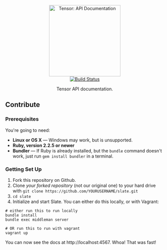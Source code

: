 <p align="center">
  <img src="https://github.com/pearsonappeng/tensor-api-v1/source/images/logo.png?raw=true" alt="Tensor: API Documentation" width="226">
  <br>
  <a href="https://travis-ci.org/pearsonappeng/tensor-api-v1"><img src="https://travis-ci.org/pearsonappeng/tensor-api-v1.svg?branch=master" alt="Build Status"></a>
</p>

<p align="center">Tensor API documentation.</p>

Contribute
------------------------------

### Prerequisites

You're going to need:

 - **Linux or OS X** — Windows may work, but is unsupported.
 - **Ruby, version 2.2.5 or newer**
 - **Bundler** — If Ruby is already installed, but the `bundle` command doesn't work, just run `gem install bundler` in a terminal.

### Getting Set Up

1. Fork this repository on Github.
2. Clone *your forked repository* (not our original one) to your hard drive with `git clone https://github.com/YOURUSERNAME/slate.git`
3. `cd slate`
4. Initialize and start Slate. You can either do this locally, or with Vagrant:

```shell
# either run this to run locally
bundle install
bundle exec middleman server

# OR run this to run with vagrant
vagrant up
```

You can now see the docs at http://localhost:4567. Whoa! That was fast!